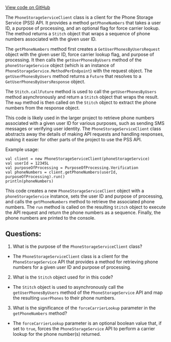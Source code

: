 [View code on GitHub](https://github.com/misbahsy/the-algorithm/follow-recommendations-service/common/src/main/scala/com/twitter/follow_recommendations/common/clients/phone_storage_service/PhoneStorageServiceClient.scala)

The `PhoneStorageServiceClient` class is a client for the Phone Storage Service (PSS) API. It provides a method `getPhoneNumbers` that takes a user ID, a purpose of processing, and an optional flag for force carrier lookup. The method returns a `Stitch` object that wraps a sequence of phone numbers associated with the given user ID.

The `getPhoneNumbers` method first creates a `GetUserPhonesByUsersRequest` object with the given user ID, force carrier lookup flag, and purpose of processing. It then calls the `getUserPhonesByUsers` method of the `phoneStorageService` object (which is an instance of `PhoneStorageService.MethodPerEndpoint`) with the request object. The `getUserPhonesByUsers` method returns a `Future` that resolves to a `GetUserPhonesByUsersResponse` object.

The `Stitch.callFuture` method is used to call the `getUserPhonesByUsers` method asynchronously and return a `Stitch` object that wraps the result. The `map` method is then called on the `Stitch` object to extract the phone numbers from the response object.

This code is likely used in the larger project to retrieve phone numbers associated with a given user ID for various purposes, such as sending SMS messages or verifying user identity. The `PhoneStorageServiceClient` class abstracts away the details of making API requests and handling responses, making it easier for other parts of the project to use the PSS API. 

Example usage:

```
val client = new PhoneStorageServiceClient(phoneStorageService)
val userId = 12345L
val purposeOfProcessing = PurposeOfProcessing.Verification
val phoneNumbers = client.getPhoneNumbers(userId, purposeOfProcessing).run()
println(phoneNumbers)
``` 

This code creates a new `PhoneStorageServiceClient` object with a `phoneStorageService` instance, sets the user ID and purpose of processing, and calls the `getPhoneNumbers` method to retrieve the associated phone numbers. The `run` method is called on the resulting `Stitch` object to execute the API request and return the phone numbers as a sequence. Finally, the phone numbers are printed to the console.
## Questions: 
 1. What is the purpose of the `PhoneStorageServiceClient` class?
- The `PhoneStorageServiceClient` class is a client for the `PhoneStorageService` API that provides a method for retrieving phone numbers for a given user ID and purpose of processing.

2. What is the `Stitch` object used for in this code?
- The `Stitch` object is used to asynchronously call the `getUserPhonesByUsers` method of the `PhoneStorageService` API and map the resulting `userPhones` to their phone numbers.

3. What is the significance of the `forceCarrierLookup` parameter in the `getPhoneNumbers` method?
- The `forceCarrierLookup` parameter is an optional boolean value that, if set to `true`, forces the `PhoneStorageService` API to perform a carrier lookup for the phone number(s) returned.